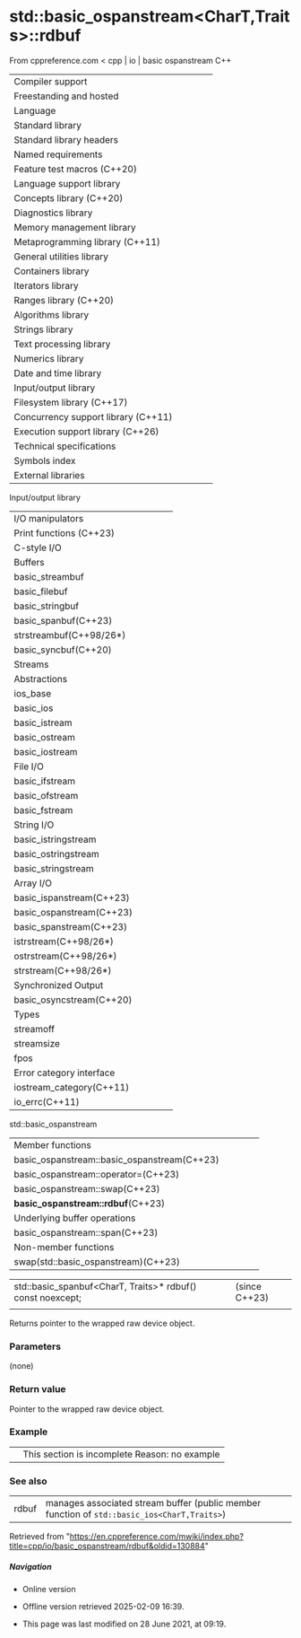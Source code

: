 # std::basic_ospanstream<CharT,Traits>::rdbuf

From cppreference.com
< cpp‎ | io‎ | basic ospanstream
C++

|  |  |  |  |  |
| --- | --- | --- | --- | --- |
| Compiler support | | | | |
| Freestanding and hosted | | | | |
| Language | | | | |
| Standard library | | | | |
| Standard library headers | | | | |
| Named requirements | | | | |
| Feature test macros (C++20) | | | | |
| Language support library | | | | |
| Concepts library (C++20) | | | | |
| Diagnostics library | | | | |
| Memory management library | | | | |
| Metaprogramming library (C++11) | | | | |
| General utilities library | | | | |
| Containers library | | | | |
| Iterators library | | | | |
| Ranges library (C++20) | | | | |
| Algorithms library | | | | |
| Strings library | | | | |
| Text processing library | | | | |
| Numerics library | | | | |
| Date and time library | | | | |
| Input/output library | | | | |
| Filesystem library (C++17) | | | | |
| Concurrency support library (C++11) | | | | |
| Execution support library (C++26) | | | | |
| Technical specifications | | | | |
| Symbols index | | | | |
| External libraries | | | | |

Input/output library

|  |  |  |  |  |
| --- | --- | --- | --- | --- |
| I/O manipulators | | | | |
| Print functions (C++23) | | | | |
| C-style I/O | | | | |
| Buffers | | | | |
| basic_streambuf | | | | |
| basic_filebuf | | | | |
| basic_stringbuf | | | | |
| basic_spanbuf(C++23) | | | | |
| strstreambuf(C++98/26\*) | | | | |
| basic_syncbuf(C++20) | | | | |
| Streams | | | | |
| Abstractions | | | | |
| ios_base | | | | |
| basic_ios | | | | |
| basic_istream | | | | |
| basic_ostream | | | | |
| basic_iostream | | | | |
| File I/O | | | | |
| basic_ifstream | | | | |
| basic_ofstream | | | | |
| basic_fstream | | | | |
| String I/O | | | | |
| basic_istringstream | | | | |
| basic_ostringstream | | | | |
| basic_stringstream | | | | |
| Array I/O | | | | |
| basic_ispanstream(C++23) | | | | |
| basic_ospanstream(C++23) | | | | |
| basic_spanstream(C++23) | | | | |
| istrstream(C++98/26\*) | | | | |
| ostrstream(C++98/26\*) | | | | |
| strstream(C++98/26\*) | | | | |
| Synchronized Output | | | | |
| basic_osyncstream(C++20) | | | | |
| Types | | | | |
| streamoff | | | | |
| streamsize | | | | |
| fpos | | | | |
| Error category interface | | | | |
| iostream_category(C++11) | | | | |
| io_errc(C++11) | | | | |

std::basic_ospanstream

|  |  |  |  |  |
| --- | --- | --- | --- | --- |
| Member functions | | | | |
| basic_ospanstream::basic_ospanstream(C++23) | | | | |
| basic_ospanstream::operator=(C++23) | | | | |
| basic_ospanstream::swap(C++23) | | | | |
| ****basic_ospanstream::rdbuf****(C++23) | | | | |
| Underlying buffer operations | | | | |
| basic_ospanstream::span(C++23) | | | | |
| Non-member functions | | | | |
| swap(std::basic_ospanstream)(C++23) | | | | |

|  |  |  |
| --- | --- | --- |
| std::basic_spanbuf<CharT, Traits>\* rdbuf() const noexcept; |  | (since C++23) |
|  |  |  |

Returns pointer to the wrapped raw device object.

### Parameters

(none)

### Return value

Pointer to the wrapped raw device object.

### Example

|  |  |
| --- | --- |
|  | This section is incomplete Reason: no example |

### See also

|  |  |
| --- | --- |
| rdbuf | manages associated stream buffer   (public member function of `std::basic_ios<CharT,Traits>`) |

Retrieved from "<https://en.cppreference.com/mwiki/index.php?title=cpp/io/basic_ospanstream/rdbuf&oldid=130884>"

##### Navigation

- Online version
- Offline version retrieved 2025-02-09 16:39.

- This page was last modified on 28 June 2021, at 09:19.